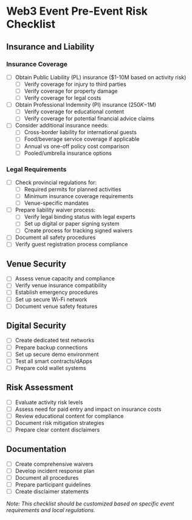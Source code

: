 # Web3 Event Pre-Event Risk Checklist

## Insurance and Liability
### Insurance Coverage
- [ ] Obtain Public Liability (PL) insurance ($1-10M based on activity risk)
  - [ ] Verify coverage for injury to third parties
  - [ ] Verify coverage for property damage
  - [ ] Verify coverage for legal costs
- [ ] Obtain Professional Indemnity (PI) insurance ($250K-$1M)
  - [ ] Verify coverage for educational content
  - [ ] Verify coverage for potential financial advice claims
- [ ] Consider additional insurance needs:
  - [ ] Cross-border liability for international guests
  - [ ] Food/beverage service coverage if applicable
  - [ ] Annual vs one-off policy cost comparison
  - [ ] Pooled/umbrella insurance options

### Legal Requirements
- [ ] Check provincial regulations for:
  - [ ] Required permits for planned activities
  - [ ] Minimum insurance coverage requirements
  - [ ] Venue-specific mandates
- [ ] Prepare liability waiver process:
  - [ ] Verify legal binding status with legal experts
  - [ ] Set up digital or paper signing system
  - [ ] Create process for tracking signed waivers
- [ ] Document all safety procedures
- [ ] Verify guest registration process compliance

## Venue Security
- [ ] Assess venue capacity and compliance
- [ ] Verify venue insurance compatibility
- [ ] Establish emergency procedures
- [ ] Set up secure Wi-Fi network
- [ ] Document venue safety features

## Digital Security
- [ ] Create dedicated test networks
- [ ] Prepare backup connections
- [ ] Set up secure demo environment
- [ ] Test all smart contracts/dApps
- [ ] Prepare cold wallet systems

## Risk Assessment
- [ ] Evaluate activity risk levels
- [ ] Assess need for paid entry and impact on insurance costs
- [ ] Review educational content for compliance
- [ ] Document risk mitigation strategies
- [ ] Prepare clear content disclaimers

## Documentation
- [ ] Create comprehensive waivers
- [ ] Develop incident response plan
- [ ] Document all procedures
- [ ] Prepare participant guidelines
- [ ] Create disclaimer statements

*Note: This checklist should be customized based on specific event requirements and local regulations.*
